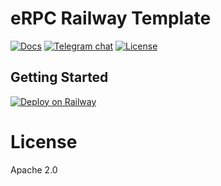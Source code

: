 # eRPC Railway Template

<a href="https://docs.erpc.cloud"><img alt="Docs" src="https://img.shields.io/badge/docs-get%20started-brightgreen"/></a>
[![Telegram chat][tg-badge]][tg-url]
[![License][license-badge]][license-url]

## Getting Started

[![Deploy on Railway](https://railway.app/button.svg)](https://railway.app/template/10iW1q)

# License

Apache 2.0

[ci-badge]: https://img.shields.io/badge/CI-passing-brightgreen
[ci-url]: https://github.com/erpc/erpc/actions/workflows/development.yml
[tg-badge]: https://img.shields.io/endpoint?color=neon&logo=telegram&label=chat&url=https%3A%2F%2Fmogyo.ro%2Fquart-apis%2Ftgmembercount%3Fchat_id%3Derpc_cloud
[tg-url]: https://t.me/erpc_cloud
[license-badge]: https://img.shields.io/github/license/erpc/erpc
[license-url]: https://github.com/erpc/erpc/blob/main/LICENSE
